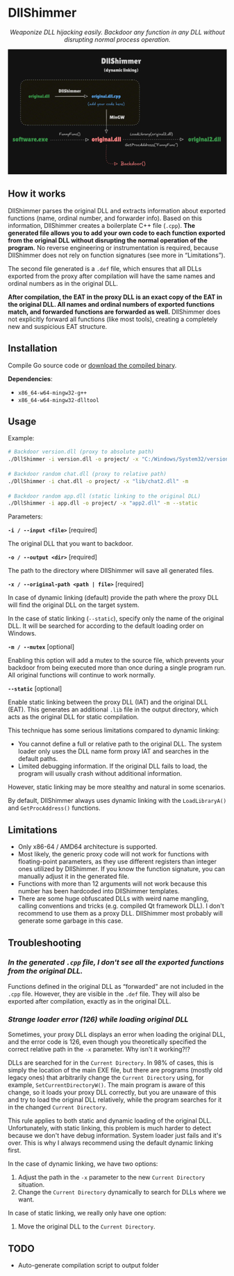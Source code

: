 # DllShimmer

<div style="text-align:center;font-style: italic;">Weaponize DLL hijacking easily. Backdoor any function in any DLL without disrupting normal process operation.</div>

![DllShimmer flowchart](_img/img-1.jpg)

## How it works

DllShimmer parses the original DLL and extracts information about exported functions (name, ordinal number, and forwarder info). Based on this information, DllShimmer creates a boilerplate C++ file (`.cpp`). **The generated file allows you to add your own code to each function exported from the original DLL without disrupting the normal operation of the program.** No reverse engineering or instrumentation is required, because DllShimmer does not rely on function signatures (see more in “Limitations”).

The second file generated is a `.def` file, which ensures that all DLLs exported from the proxy after compilation will have the same names and ordinal numbers as in the original DLL.

**After compilation, the EAT in the proxy DLL is an exact copy of the EAT in the original DLL. All names and ordinal numbers of exported functions match, and forwarded functions are forwarded as well.** DllShimmer does not explicitly forward all functions (like most tools), creating a completely new and suspicious EAT structure.

## Installation

Compile Go source code or [download the compiled binary](https://github.com/Print3M/DllShimmer/releases).

**Dependencies**:

- `x86_64-w64-mingw32-g++`
- `x86_64-w64-mingw32-dlltool`

## Usage

Example:

```bash
# Backdoor version.dll (proxy to absolute path)
./DllShimmer -i version.dll -o project/ -x "C:/Windows/System32/version.dll" -m

# Backdoor random chat.dll (proxy to relative path)
./DllShimmer -i chat.dll -o project/ -x "lib/chat2.dll" -m

# Backdoor random app.dll (static linking to the original DLL)
./DllShimmer -i app.dll -o project/ -x "app2.dll" -m --static
```

Parameters:

**`-i / --input <file>`** [required]

The original DLL that you want to backdoor.

**`-o / --output <dir>`** [required]

The path to the directory where DllShimmer will save all generated files.

**`-x / --original-path <path | file>`** [required]

In case of dynamic linking (default) provide the path where the proxy DLL will find the original DLL on the target system.

In the case of static linking (`--static`), specify only the name of the original DLL. It will be searched for according to the default loading order on Windows.

**`-m / --mutex`** [optional]

Enabling this option will add a mutex to the source file, which prevents your backdoor from being executed more than once during a single program run. All original functions will continue to work normally.

**`--static`** [optional]

Enable static linking between the proxy DLL (IAT) and the original DLL (EAT). This generates an additional `.lib` file in the output directory, which acts as the original DLL for static compilation.

This technique has some serious limitations compared to dynamic linking:

- You cannot define a full or relative path to the original DLL. The system loader only uses the DLL name form proxy IAT and searches in the default paths.
- Limited debugging information. If the original DLL fails to load, the program will usually crash without additional information.
  
However, static linking may be more stealthy and natural in some scenarios.

By default, DllShimmer always uses dynamic linking with the `LoadLibraryA()` and `GetProcAddress()` functions.

## Limitations

- Only x86-64 / AMD64 architecture is supported.
- Most likely, the generic proxy code will not work for functions with floating-point parameters, as they use different registers than integer ones utilized by DllShimmer. If you know the function signature, you can manually adjust it in the generated file.
- Functions with more than 12 arguments will not work because this number has been hardcoded into DllShimmer templates.
- There are some huge obfuscated DLLs with weird name mangling, calling conventions and tricks (e.g. compiled Qt framework DLL). I don't recommend to use them as a proxy DLL. DllShimmer most probably will generate some garbage in this case.

## Troubleshooting

### _In the generated `.cpp` file, I don't see all the exported functions from the original DLL._

Functions defined in the original DLL as “forwarded” are not included in the `.cpp` file. However, they are visible in the `.def` file. They will also be exported after compilation, exactly as in the original DLL.

### _Strange loader error (126) while loading original DLL_

Sometimes, your proxy DLL displays an error when loading the original DLL, and the error code is 126, even though you theoretically specified the correct relative path in the `-x` parameter. Why isn't it working?!?

DLLs are searched for in the `Current Directory`. In 98% of cases, this is simply the location of the main EXE file, but there are programs (mostly old legacy ones) that arbitrarily change the `Current Directory` using, for example, `SetCurrentDirectoryW()`. The main program is aware of this change, so it loads your proxy DLL correctly, but you are unaware of this and try to load the original DLL relatively, while the program searches for it in the changed `Current Directory`.

This rule applies to both static and dynamic loading of the original DLL. Unfortunately, with static linking, this problem is much harder to detect because we don't have debug information. System loader just fails and it's over. This is why I always recommend using the default dynamic linking first.

In the case of dynamic linking, we have two options:

1. Adjust the path in the `-x` parameter to the new `Current Directory` situation.
2. Change the `Current Directory` dynamically to search for DLLs where we want.

In case of static linking, we really only have one option:

1. Move the original DLL to the `Current Directory`.

## TODO

- Auto-generate compilation script to output folder
